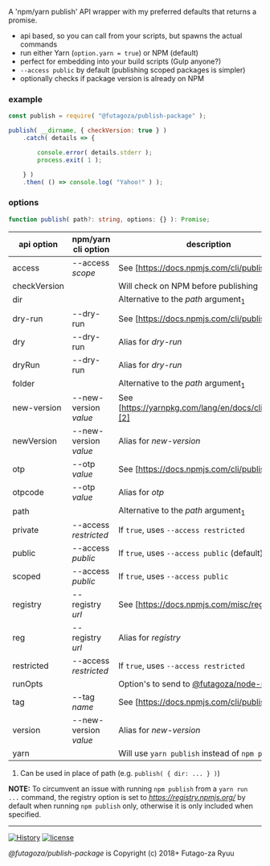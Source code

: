 A 'npm/yarn publish' API wrapper with my preferred defaults that returns a promise.

* api based, so you can call from your scripts, but spawns the actual commands
* run either Yarn (`option.yarn = true`) or NPM (default)
* perfect for embedding into your build scripts (Gulp anyone?)
* `--access public` by default (publishing scoped packages is simpler)
* optionally checks if package version is already on NPM

### example

```js
const publish = require( "@futagoza/publish-package" );

publish( __dirname, { checkVersion: true } )
    .catch( details => {

        console.error( details.stderr );
        process.exit( 1 );

    } )
    .then( () => console.log( "Yahoo!" ) );
```

### options

```ts
function publish( path?: string, options: {} ): Promise;
```

| api option | npm/yarn cli option | description |
| ---------- | ------------------- | ---------------- |
| access | --access _scope_ | See [https://docs.npmjs.com/cli/publish][1] |
| checkVersion | | Will check on NPM before publishing |
| dir | | Alternative to the _path_ argument<sub>1</sub> |
| dry-run | --dry-run | See [https://docs.npmjs.com/cli/publish][1] |
| dry | --dry-run | Alias for _dry-run_ |
| dryRun | --dry-run | Alias for _dry-run_ |
| folder | | Alternative to the _path_ argument<sub>1</sub> |
| new-version | --new-version _value_ | See [https://yarnpkg.com/lang/en/docs/cli/publish/][2] |
| newVersion | --new-version _value_ | Alias for _new-version_ |
| otp | --otp _value_ | See [https://docs.npmjs.com/cli/publish][1] |
| otpcode | --otp _value_ | Alias for _otp_ |
| path | | Alternative to the _path_ argument<sub>1</sub> |
| private | --access _restricted_ | If `true`, uses `--access restricted` |
| public | --access _public_ | If `true`, uses `--access public` (default) |
| scoped | --access _public_ | If `true`, uses `--access public` |
| registry | --registry _url_ | See [https://docs.npmjs.com/misc/registry][3] |
| reg | --registry _url_ | Alias for _registry_ |
| restricted | --access _restricted_ | If `true`, uses `--access restricted` |
| runOpts | | Option's to send to [@futagoza/node-run](https://www.npmjs.com/package/@futagoza/node-run) |
| tag | --tag _name_ | See [https://docs.npmjs.com/cli/publish][1] |
| version | --new-version _value_ | Alias for _new-version_ |
| yarn | | Will use `yarn publish` instead of `npm publish` |

1. Can be used in place of path (e.g. `publish( { dir: ... } )`)

**NOTE:** To circumvent an issue with running `npm publish` from a `yarn run ...` command, the registry option is set to _https://registry.npmjs.org/_ by default when running `npm publish` only, otherwise it is only included when specified.

-----

[![History](https://img.shields.io/badge/github.com/futagoza/gulp-changelog-yellow.svg)](https://github.com/futagoza/gulp/blob/master/CHANGELOG.md)
[![license](https://img.shields.io/badge/license-mit-blue.svg)](https://opensource.org/licenses/MIT)

_@futagoza/publish-package_ is Copyright (c) 2018+ Futago-za Ryuu

[1]: https://docs.npmjs.com/cli/publish
[2]: https://yarnpkg.com/lang/en/docs/cli/publish/
[3]: https://docs.npmjs.com/misc/registry

